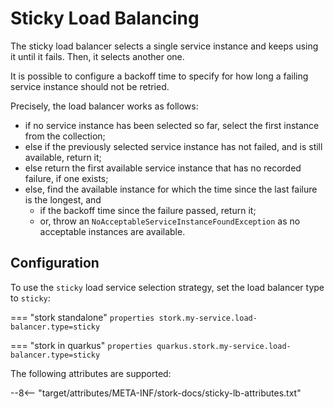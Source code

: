 # Sticky Load Balancing

The sticky load balancer selects a single service instance and keeps using it until it fails.
Then, it selects another one.

It is possible to configure a backoff time to specify for how long a failing service instance should not be retried.

Precisely, the load balancer works as follows:

* if no service instance has been selected so far, select the first instance from the collection;
* else if the previously selected service instance has not failed, and is still available, return it;
* else return the first available service instance that has no recorded failure, if one exists;
* else, find the available instance for which the time since the last failure is the longest, and
    * if the backoff time since the failure passed, return it;
    * or, throw an `NoAcceptableServiceInstanceFoundException` as no acceptable instances are available.

## Configuration

To use the `sticky` load service selection strategy, set the load balancer type to `sticky`:

=== "stork standalone"
    ```properties
    stork.my-service.load-balancer.type=sticky
    ```

=== "stork in quarkus"
    ```properties
    quarkus.stork.my-service.load-balancer.type=sticky
    ```


The following attributes are supported:

--8<-- "target/attributes/META-INF/stork-docs/sticky-lb-attributes.txt"
